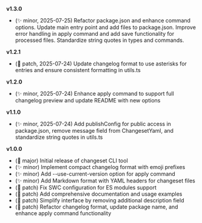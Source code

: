 **v1.3.0**

* (✨ minor, 2025-07-25) Refactor package.json and enhance command options. Update main entry point and add files to package.json. Improve error handling in apply command and add save functionality for processed files. Standardize string quotes in types and commands.


**v1.2.1**

* (🐛 patch, 2025-07-24) Update changelog format to use asterisks for entries and ensure consistent formatting in utils.ts


**v1.2.0**

* (✨ minor, 2025-07-24) Enhance apply command to support full changelog preview and update README with new options


**v1.1.0**

* (✨ minor, 2025-07-24) Add publishConfig for public access in package.json, remove message field from ChangesetYaml, and standardize string quotes in utils.ts


**v1.0.0**

* (🚨 major) Initial release of changeset CLI tool
* (✨ minor) Implement compact changelog format with emoji prefixes
* (✨ minor) Add --use-current-version option for apply command
* (✨ minor) Add Markdown format with YAML headers for changeset files
* (🐛 patch) Fix SWC configuration for ES modules support
* (🐛 patch) Add comprehensive documentation and usage examples
* (🐛 patch) Simplify interface by removing additional description field
* (🐛 patch) Refactor changelog format, update package name, and enhance apply command functionality